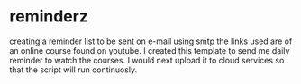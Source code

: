 # reminderz
creating a reminder list to be sent on e-mail using smtp
the links used are of an online course found on youtube.
I created this template to send me daily reminder to watch the courses.
I would next upload it to cloud services so that the script will run continuosly.
